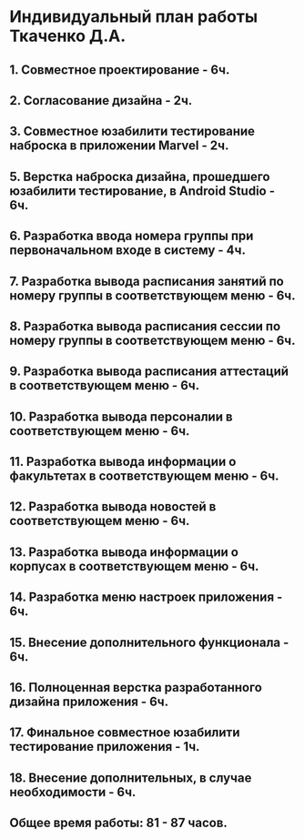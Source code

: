 # Индивидуальный план работы Ткаченко Д.А.
## 1. Совместное проектирование - 6ч.
## 2. Согласование дизайна - 2ч.
## 3. Совместное юзабилити тестирование наброска в приложении Marvel - 2ч.
## 5. Верстка наброска дизайна, прошедшего юзабилити тестирование, в Android Studio - 6ч.
## 6. Разработка ввода номера группы при первоначальном входе в систему - 4ч.
## 7. Разработка вывода расписания занятий по номеру группы в соответствующем меню - 6ч.
## 8. Разработка вывода расписания сессии по номеру группы в соответствующем меню - 6ч.
## 9. Разработка вывода расписания аттестаций в соответствующем меню - 6ч.
## 10. Разработка вывода персоналии в соответствующем меню - 6ч.
## 11. Разработка вывода информации о факультетах в соответствующем меню - 6ч.
## 12. Разработка вывода новостей в соответствующем меню - 6ч.
## 13. Разработка вывода информации о корпусах в соответствующем меню - 6ч.
## 14. Разработка меню настроек приложения - 6ч.
## 15. Внесение дополнительного функционала - 6ч.
## 16. Полноценная верстка разработанного дизайна приложения - 6ч.
## 17. Финальное совместное юзабилити тестирование приложения - 1ч.
## 18. Внесение дополнительных, в случае необходимости - 6ч.
## Общее время работы: 81 - 87 часов.
